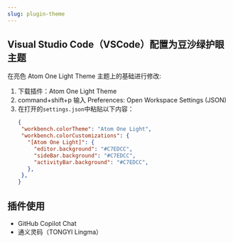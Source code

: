 ```yaml
---
slug: plugin-theme
---
```


## Visual Studio Code（VSCode）配置为豆沙绿护眼主题

在亮色 Atom One Light Theme 主题上的基础进行修改:
1. 下载插件：Atom One Light Theme
2. command+shift+p 输入 Preferences: Open Workspace Settings (JSON)
3. 在打开的`settings.json`中粘贴以下内容：
   ```json
   {
    "workbench.colorTheme": "Atom One Light",
    "workbench.colorCustomizations": {
      "[Atom One Light]": {
        "editor.background": "#C7EDCC",   
        "sideBar.background": "#C7EDCC",
        "activityBar.background": "#C7EDCC",       
      },
    },
   }
   ```

## 插件使用
- GitHub Copilot Chat
- 通义灵码（TONGYI Lingma）